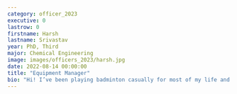 ```yaml
---
category: officer_2023
executive: 0
lastrow: 0
firstname: Harsh
lastname: Srivastav
year: PhD, Third
major: Chemical Engineering
image: images/officers_2023/harsh.jpg
date: 2022-08-14 00:00:00
title: "Equipment Manager"
bio: "Hi! I’ve been playing badminton casually for most of my life and hope that remains true from now on. I really like hiking, reading, cooking, cycling and eating way too much food! If you get to know me, I will probably try to rope you into running at some point honestly."
---
```

